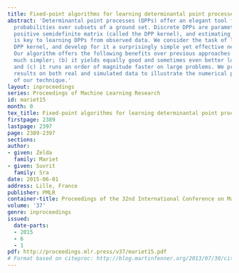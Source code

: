 ```yaml
---
title: Fixed-point algorithms for learning determinantal point processes
abstract: 'Determinantal point processes (DPPs) offer an elegant tool for encoding
  probabilities over subsets of a ground set. Discrete DPPs are parametrized by a
  positive semidefinite matrix (called the DPP kernel), and estimating this kernel
  is key to learning DPPs from observed data. We consider the task of learning the
  DPP kernel, and develop for it a surprisingly simple yet effective new algorithm.
  Our algorithm offers the following benefits over previous approaches: (a) it is
  much simpler; (b) it yields equally good and sometimes even better local maxima;
  and (c) it runs an order of magnitude faster on large problems. We present experimental
  results on both real and simulated data to illustrate the numerical performance
  of our technique.'
layout: inproceedings
series: Proceedings of Machine Learning Research
id: mariet15
month: 0
tex_title: Fixed-point algorithms for learning determinantal point processes
firstpage: 2389
lastpage: 2397
page: 2389-2397
sections: 
author:
- given: Zelda
  family: Mariet
- given: Suvrit
  family: Sra
date: 2015-06-01
address: Lille, France
publisher: PMLR
container-title: Proceedings of the 32nd International Conference on Machine Learning
volume: '37'
genre: inproceedings
issued:
  date-parts:
  - 2015
  - 6
  - 1
pdf: http://proceedings.mlr.press/v37/mariet15.pdf
# Format based on citeproc: http://blog.martinfenner.org/2013/07/30/citeproc-yaml-for-bibliographies/
---
```

